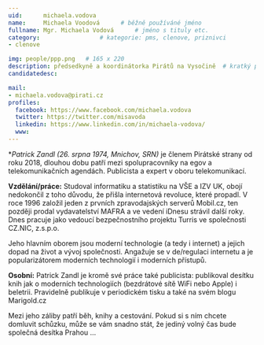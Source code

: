 ```yaml
---
uid:      michaela.vodova
name:     Michaela Voodová  	# běžně používáné jméno
fullname: Mgr. Michaela Vodová  	# jméno s tituly etc.
category:                 # kategorie: pms, clenove, priznivci
- clenove

img: people/ppp.png   # 165 x 220
description: předsedkyně a koordinátorka Pirátů na Vysočině  # kratký popis, max 160 znaků
candidatedesc: 

mail:
- michaela.vodova@pirati.cz
profiles:
  facebook: https://www.facebook.com/michaela.vodova
  twitter: https://twitter.com/misavoda
  linkedin: https://www.linkedin.com/in/michaela-vodova/
  www: 
---
```


**Patrick Zandl (*26. srpna 1974, Mnichov, SRN)** je členem Pirátské strany od roku 2018, dlouhou dobu patří mezi spolupracovníky na egov a telekomunikačních agendách. Publicista a expert v oboru telekomunikací.

**Vzdělání/práce:** Studoval informatiku a statistiku na VŠE a IZV UK, obojí nedokončil z toho důvodu, že přišla internetová revoluce, které propadl. V roce 1996 založil jeden z prvních zpravodajských serverů Mobil.cz, ten později prodal vydavatelství MAFRA a ve vedení iDnesu strávil další roky. Dnes pracuje jako vedoucí bezpečnostního projektu Turris ve společnosti CZ.NIC, z.s.p.o.

Jeho hlavním oborem jsou moderní technologie (a tedy i internet) a jejich dopad na život a vývoj společnosti. Angažuje se v de/regulaci internetu a je popularizátorem moderních technologií i moderních přístupů.

**Osobní:** Patrick Zandl je kromě své práce také publicista: publikoval desítku knih jak o moderních technologiích (bezdrátové sítě WiFi nebo Apple) i beletrii. Pravidelně publikuje v periodickém tisku a také na svém blogu Marigold.cz

 Mezi jeho záliby patří běh, knihy a cestování. Pokud si s ním chcete domluvit schůzku, může se vám snadno stát, že jediný volný čas bude společná desítka Prahou …
